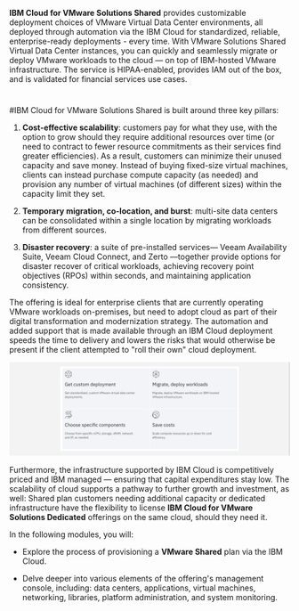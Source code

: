 **IBM Cloud for VMware Solutions Shared** provides customizable deployment choices of VMware Virtual Data Center environments, all deployed through automation via the IBM Cloud for standardized, reliable, enterprise-ready deployments - every time. With VMware Solutions Shared Virtual Data Center instances, you can quickly and seamlessly migrate or deploy VMware workloads to the cloud — on top of IBM-hosted VMware infrastructure. The service is HIPAA-enabled, provides IAM out of the box, and is validated for financial services use cases.

#
#IBM Cloud for VMware Solutions Shared is built around three key pillars:

1. **Cost-effective scalability**: customers pay for what they use, with the option to grow should they require additional resources over time (or need to contract to fewer resource commitments as their services find greater efficiencies). As a result, customers can minimize their unused capacity and save money. Instead of buying fixed-size virtual machines, clients can instead purchase compute capacity (as needed) and provision any number of virtual machines (of different sizes) within the capacity limit they set.

2. **Temporary migration, co-location, and burst**: multi-site data centers can be consolidated within a single location by migrating workloads from different sources.

3. **Disaster recovery**: a suite of pre-installed services— Veeam Availability Suite, Veeam Cloud Connect, and Zerto —together provide options for disaster recover of critical workloads, achieving recovery point objectives (RPOs) within seconds, and maintaining application consistency.

The offering is ideal for enterprise clients that are currently operating VMware workloads on-premises, but need to adopt cloud as part of their digital transformation and modernization strategy. The automation and added support that is made available through an IBM Cloud deployment speeds the time to delivery and lowers the risks that would otherwise be present if the client attempted to "roll their own" cloud deployment.

![](_attachments/shared-introduction-1.png)

Furthermore, the infrastructure supported by IBM Cloud is competitively priced and IBM managed — ensuring that capital expenditures stay low. The scalability of cloud supports a pathway to further growth and investment, as well: Shared plan customers needing additional capacity or dedicated infrastructure have the flexibility to license **IBM Cloud for VMware Solutions Dedicated** offerings on the same cloud, should they need it.

In the following modules, you will:

- Explore the process of provisioning a **VMware Shared** plan via the IBM Cloud.

- Delve deeper into various elements of the offering's management console, including: data centers, applications, virtual machines, networking, libraries, platform administration, and system monitoring.
